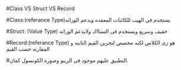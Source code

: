 #Class VS Struct VS Record


#Class:(referance Type)يستخدم فى الهيب للكائنات المعقده ويدعم الوراثه


#Struct: (Value Type) خفيف وسريع ويستخدم فى الستااك ولايدعم الوراثه


#Record:(referance Type) هو زى الكلاس لكنه مخصص لتخزين القيم الثابته و المقارنه حسب القيم


#التطبيق عليهم موجود فى الريبو وصورة الكونسول كمان.
